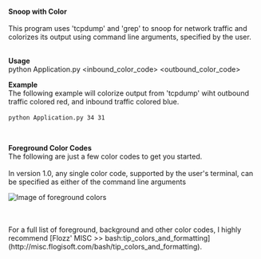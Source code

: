 **Snoop with Color**<BR>
<BR>
This program uses 'tcpdump' and 'grep' to snoop for network traffic
and colorizes its output using command line arguments, specified
by the user.
<BR>
<BR>

**Usage**<BR>
python Application.py <inbound_color_code> <outbound_color_code>

**Example**<BR>
The following example will colorize output from 'tcpdump' wiht outbound
traffic colored red, and inbound traffic colored blue.<BR>
<BR>
```python Application.py 34 31```

<BR>

**Foreground Color Codes** <BR>
The following are just a few color codes to get you started.<BR>
<BR>
In version 1.0, any single color code, supported by the user's terminal,
can be specified as either of the command line arguments

![Image of foreground colors](https://raw.githubusercontent.com/mellertson/snoop_with_colors/master/foreground-colors.png)

<BR>
<BR>
For a full list of foreground, background and other color codes, I highly recommend
[Flozz' MISC >> bash:tip_colors_and_formatting](http://misc.flogisoft.com/bash/tip_colors_and_formatting).


